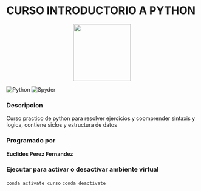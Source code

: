 # CURSO INTRODUCTORIO A PYTHON
<p align = "center">
<img width = "150" heigth = "150" src="https://i0.wp.com/ciberninjas.com/wp-content/uploads/2022/09/frameworks-lenguaje-programacion-python.webp?fit=1920%2C1080&ssl=1">
</p>

![Python](https://img.shields.io/badge/python-3670A0?style=for-the-badge&logo=python&logoColor=ffdd54) ![Spyder](https://img.shields.io/badge/Spyder-838485?style=for-the-badge&logo=spyder%20ide&logoColor=maroon)

### Descripcion
Curso practico de python para resolver ejercicios y coomprender sintaxis y logica, contiene siclos y estructura de datos


### Programado por 
**Euclides Perez Fernandez**

### Ejecutar para activar o desactivar ambiente virtual
`conda activate curso`
`conda deactivate`
